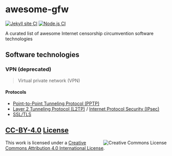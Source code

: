 # awesome-gfw
[![Jekyll site CI](https://github.com/wxh06/awesome-gfw/workflows/Jekyll%20site%20CI/badge.svg)](https://github.com/wxh06/awesome-gfw/actions?query=workflow%3A%22Jekyll+site+CI%22)
[![Node.js CI](https://github.com/wxh06/awesome-gfw/workflows/Node.js%20CI/badge.svg)](https://github.com/wxh06/awesome-gfw/actions?query=workflow%3A%22Node.js+CI%22)

A curated list of awesome Internet censorship circumvention software technologies


## Software technologies

### VPN (deprecated)
> Virtual private network (VPN)

#### Protocols
- [Point-to-Point Tunneling Protocol (PPTP)](https://en.wikipedia.org/wiki/Point-to-Point_Tunneling_Protocol)
- [Layer 2 Tunneling Protocol (L2TP)](https://en.wikipedia.org/wiki/Layer_2_Tunneling_Protocol) / [Internet Protocol Security (IPsec)](https://en.wikipedia.org/wiki/IPsec)
- [SSL/TLS](https://en.wikipedia.org/wiki/Transport_Layer_Security)


## [CC-BY-4.0](CC-BY-4.0.html) [License](LICENSE.txt)
<a rel="license" href="https://i.creativecommons.org/l/by/4.0/88x31.png"><img alt="Creative Commons License" style="border-width:0" src="https://i.creativecommons.org/l/by/4.0/88x31.png" align="right" /></a>
This work is licensed under a <a rel="license" href="https://creativecommons.org/licenses/by/4.0/">Creative Commons Attribution 4.0 International License</a>.
